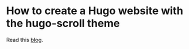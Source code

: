 <!-- vim: set ts=2 sts=2 sw=2 expandtab tw=0 foldmethod=expr foldcolumn=5 : -->

# How to create a Hugo website with the hugo-scroll theme

Read this [blog](https://juanmarinero.github.io/blogs/create_hugo_website).

